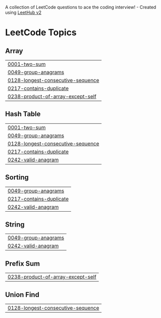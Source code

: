 A collection of LeetCode questions to ace the coding interview! - Created using [LeetHub v2](https://github.com/arunbhardwaj/LeetHub-2.0)
<!---LeetCode Topics Start-->
# LeetCode Topics
## Array
|  |
| ------- |
| [0001-two-sum](https://github.com/Atiq31951/Leetcode/tree/master/0001-two-sum) |
| [0049-group-anagrams](https://github.com/Atiq31951/Leetcode/tree/master/0049-group-anagrams) |
| [0128-longest-consecutive-sequence](https://github.com/Atiq31951/Leetcode/tree/master/0128-longest-consecutive-sequence) |
| [0217-contains-duplicate](https://github.com/Atiq31951/Leetcode/tree/master/0217-contains-duplicate) |
| [0238-product-of-array-except-self](https://github.com/Atiq31951/Leetcode/tree/master/0238-product-of-array-except-self) |
## Hash Table
|  |
| ------- |
| [0001-two-sum](https://github.com/Atiq31951/Leetcode/tree/master/0001-two-sum) |
| [0049-group-anagrams](https://github.com/Atiq31951/Leetcode/tree/master/0049-group-anagrams) |
| [0128-longest-consecutive-sequence](https://github.com/Atiq31951/Leetcode/tree/master/0128-longest-consecutive-sequence) |
| [0217-contains-duplicate](https://github.com/Atiq31951/Leetcode/tree/master/0217-contains-duplicate) |
| [0242-valid-anagram](https://github.com/Atiq31951/Leetcode/tree/master/0242-valid-anagram) |
## Sorting
|  |
| ------- |
| [0049-group-anagrams](https://github.com/Atiq31951/Leetcode/tree/master/0049-group-anagrams) |
| [0217-contains-duplicate](https://github.com/Atiq31951/Leetcode/tree/master/0217-contains-duplicate) |
| [0242-valid-anagram](https://github.com/Atiq31951/Leetcode/tree/master/0242-valid-anagram) |
## String
|  |
| ------- |
| [0049-group-anagrams](https://github.com/Atiq31951/Leetcode/tree/master/0049-group-anagrams) |
| [0242-valid-anagram](https://github.com/Atiq31951/Leetcode/tree/master/0242-valid-anagram) |
## Prefix Sum
|  |
| ------- |
| [0238-product-of-array-except-self](https://github.com/Atiq31951/Leetcode/tree/master/0238-product-of-array-except-self) |
## Union Find
|  |
| ------- |
| [0128-longest-consecutive-sequence](https://github.com/Atiq31951/Leetcode/tree/master/0128-longest-consecutive-sequence) |
<!---LeetCode Topics End-->
